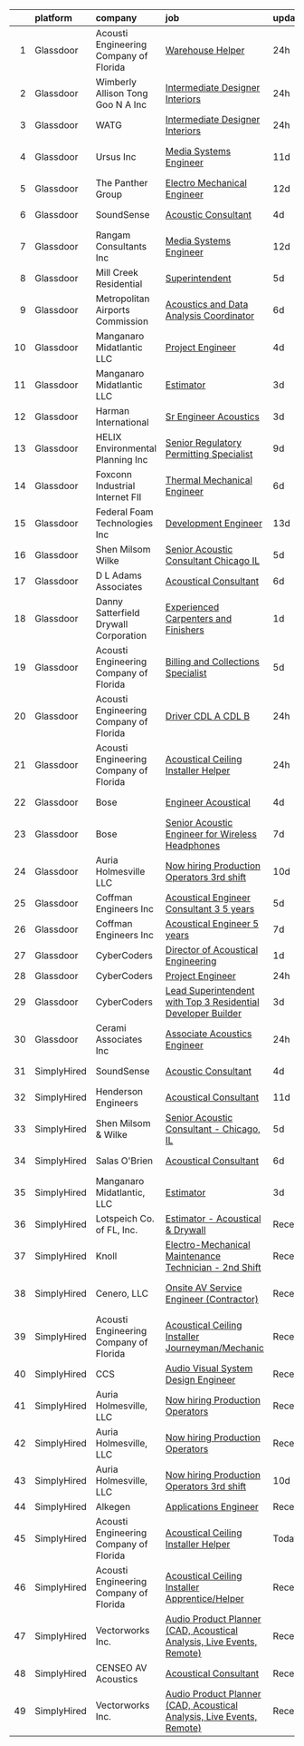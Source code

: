

|    | platform    | company                                | job                                                                                                                                                                                                                                                                                                                                                                                                                                                                                                                                                                                                                                                                                                                                                                                                                                                                                                                                                                                                                                                                                                                                                                                                                                                                                                                                                                                                   | update_time   | location                     |
|---:|:------------|:---------------------------------------|:------------------------------------------------------------------------------------------------------------------------------------------------------------------------------------------------------------------------------------------------------------------------------------------------------------------------------------------------------------------------------------------------------------------------------------------------------------------------------------------------------------------------------------------------------------------------------------------------------------------------------------------------------------------------------------------------------------------------------------------------------------------------------------------------------------------------------------------------------------------------------------------------------------------------------------------------------------------------------------------------------------------------------------------------------------------------------------------------------------------------------------------------------------------------------------------------------------------------------------------------------------------------------------------------------------------------------------------------------------------------------------------------------|:--------------|:-----------------------------|
|  1 | Glassdoor   | Acousti Engineering Company of Florida | [Warehouse Helper](https://www.glassdoor.com/partner/jobListing.htm?pos=115&ao=1136043&s=58&guid=0000018239502bb3b2814479923b7b61&src=GD_JOB_AD&t=SR&vt=w&ea=1&cs=1_4da088e4&cb=1658818932220&jobListingId=1008028539574&jrtk=3-0-1g8sl0b3t2i79001-1g8sl0b4f28d1000-3f5c535f4aa1c78d-)                                                                                                                                                                                                                                                                                                                                                                                                                                                                                                                                                                                                                                                                                                                                                                                                                                                                                                                                                                                                                                                                                                                | 24h           | Tallahassee, FL              |
|  2 | Glassdoor   | Wimberly Allison Tong   Goo N A   Inc  | [Intermediate Designer   Interiors](https://www.glassdoor.com/partner/jobListing.htm?pos=123&ao=1136043&s=58&guid=0000018239502bb3b2814479923b7b61&src=GD_JOB_AD&t=SR&vt=w&cs=1_cfc62a62&cb=1658818932220&jobListingId=1008029035298&jrtk=3-0-1g8sl0b3t2i79001-1g8sl0b4f28d1000-62451e809ad1029f-)                                                                                                                                                                                                                                                                                                                                                                                                                                                                                                                                                                                                                                                                                                                                                                                                                                                                                                                                                                                                                                                                                                    | 24h           | New York, NY                 |
|  3 | Glassdoor   | WATG                                   | [Intermediate Designer   Interiors](https://www.glassdoor.com/partner/jobListing.htm?pos=124&ao=1136043&s=58&guid=0000018239502bb3b2814479923b7b61&src=GD_JOB_AD&t=SR&vt=w&cs=1_158a99c3&cb=1658818932221&jobListingId=1008028826848&jrtk=3-0-1g8sl0b3t2i79001-1g8sl0b4f28d1000-6887313714d9a32e-)                                                                                                                                                                                                                                                                                                                                                                                                                                                                                                                                                                                                                                                                                                                                                                                                                                                                                                                                                                                                                                                                                                    | 24h           | New York, NY                 |
|  4 | Glassdoor   | Ursus  Inc                             | [Media Systems Engineer](https://www.glassdoor.com/partner/jobListing.htm?pos=108&ao=1110586&s=58&guid=0000018239502bb3b2814479923b7b61&src=GD_JOB_AD&t=SR&vt=w&ea=1&cs=1_cdd31869&cb=1658818932219&jobListingId=1008005399357&cpc=C891152315FA1AD8&jrtk=3-0-1g8sl0b3t2i79001-1g8sl0b4f28d1000-469d476bb688d871--6NYlbfkN0CT8vBT9H5mqECx2dfLV_FONLPDKpIRssxVwtj05Tmm4rA5I0VNOPdM1oYsK66ov5qK-W12bR39nuZdautxRzyQ-tGf7a9N_KMuh0rx3YgYPPY5iTDyRKJMbPf_7pbIvKAn50V0YNTgg89r0csQO1NGsAjxMMQGKMNR-W3G9CGqhLOp03UscYEcVuQ3dURH2dWW0Fu37qYkxgaoqQshM2G7t3T5MMRhQpiRUgd_d9SBcRXsrUb9NsXlvhUC9y4DoLCNi8J7oBgqiaGO398xM9mwFOZueDy4jYoIaXt7Y9eSkCQ3k11QKc-P-rmtsG5YnHHOHhSUnLb2sqpnTUDDvtRc-aMmDkPO6xyQsBVSWZRUZE-N4p5A9M--zLgmSLRLsOBfFeBYO8xkdeQfLxVFV6PioOQucK4e57CV2LR0Bx8c5ddQJmQEmzY0Bv3yUkx-RmLiaxwgD7-GHF7XMloycJ1QAdnkJ4YYa4iugsW5t5GoPySXysJRp2DWq49cX0Pg5Y2Gk_Z5X5w3O_uyobs8_cnuR5iLsWEhG2oenodMHwaS5qxT3720uHM2M_9ievHak4yKvcmSP_NbVTZZlrTbRTtRjDpLybcepEo06RX-5U6bfZTQEFQJu2YjudP_Dh5S6RYCTMqc1xyC3IxnJzDajXJt3AAP7h0I7y7Eiv1ccBIJnsZeJyqNmSszvUYeKBBCAm6m228OVNj2WlY9AQypUgc5xSumwe53ej5omXJlpKkJiQPSaE0XLwDdILhyjKcEZ0i6PRxOs1JdF-rSeugNtw-1JIrYTOhRCnZd5Ml8uSPeUubWi2eSEymJjsWrLBo34_qPAnfNvItBCbh7jaEAFA9DSnKhieA93c9_CBMNSDwaqqECqqX16LHabSpi2AbV8NzRV-x0H8CytLKjPW6fFDOxIo07eFbOREFrGMSQBXcsExzffiDRksyZxz9ftbMGhdNOs8IxzGir5TM8d9WgX4LCT1IMKnrP7VG-D0yuPsbTwkVthLtzf2aeHBnc19c_QQ4%3D)       | 11d           | San Francisco, CA            |
|  5 | Glassdoor   | The Panther Group                      | [Electro Mechanical Engineer](https://www.glassdoor.com/partner/jobListing.htm?pos=109&ao=1110586&s=58&guid=0000018239502bb3b2814479923b7b61&src=GD_JOB_AD&t=SR&vt=w&ea=1&cs=1_39eadbfe&cb=1658818932219&jobListingId=1008002917089&cpc=0C139D4CAD5A6DB2&jrtk=3-0-1g8sl0b3t2i79001-1g8sl0b4f28d1000-a955d16cff31ffd3--6NYlbfkN0CNPMheye81CzYnvunZY7yovNfSZKsgaMjzK-BTgXufI2fDZqb14OtID8EITmQy8dMLAgwlopokQOIPrB0TEOySzrRRwcpUcOxzWFhLIy7r-JAL8rWW2b2ZkVhm7h48yTMjNtVJfPhNI8bZ4Rpc3CNl9aWPzctMvoKRdxztlERsHefcJTkGC2U83jEkIds4X9qrB2ZB5GkOqEIvF23pNKbO82jQOT27-XeS8h6MwXwdSrLPNBo-T9uknFx8Z7DaVMCxfhHdYHXWDtLFc3nQTiiW4sS1i8cLv0Gx8oZP93b0LrRVORHWW22_6bMJ5mEDso8MyOWO8HmPoBQ-d9IgYm6Z_DbwG7MTRRez0fYQN44sZ4T8ZqwlBJ0DtLwYKhwa5JeOx7ql9VUjPttt2tWvx0mi1BhoaHzQzWMX7v3kcvwtc5e96wnhmrGUg4aQE4kAvtdM9L91nLC04Q6Gn_LixfW1am2i4a_TiyijwUD-IVYgmoXzk8cfFERBmqm39SRhdquIgnqXKJMoi0J2h6QJGKWK)                                                                                                                                                                                                                                                                                                                                                                                                                                                                                                                | 12d           | Westford, MA                 |
|  6 | Glassdoor   | SoundSense                             | [Acoustic Consultant](https://www.glassdoor.com/partner/jobListing.htm?pos=118&ao=1136043&s=58&guid=0000018239502bb3b2814479923b7b61&src=GD_JOB_AD&t=SR&vt=w&cs=1_7bbe0051&cb=1658818932220&jobListingId=1008021485671&jrtk=3-0-1g8sl0b3t2i79001-1g8sl0b4f28d1000-dcecbf6f1e953eaf-)                                                                                                                                                                                                                                                                                                                                                                                                                                                                                                                                                                                                                                                                                                                                                                                                                                                                                                                                                                                                                                                                                                                  | 4d            | New York, NY                 |
|  7 | Glassdoor   | Rangam Consultants Inc                 | [Media Systems Engineer](https://www.glassdoor.com/partner/jobListing.htm?pos=125&ao=1136043&s=58&guid=0000018239502bb3b2814479923b7b61&src=GD_JOB_AD&t=SR&vt=w&ea=1&cs=1_e6b64539&cb=1658818932223&jobListingId=1008002947340&jrtk=3-0-1g8sl0b3t2i79001-1g8sl0b4f28d1000-fa7bac97a8355418-)                                                                                                                                                                                                                                                                                                                                                                                                                                                                                                                                                                                                                                                                                                                                                                                                                                                                                                                                                                                                                                                                                                          | 12d           | San Francisco, CA            |
|  8 | Glassdoor   | Mill Creek Residential                 | [Superintendent](https://www.glassdoor.com/partner/jobListing.htm?pos=130&ao=1136043&s=58&guid=0000018239502bb3b2814479923b7b61&src=GD_JOB_AD&t=SR&vt=w&cs=1_656ff8de&cb=1658818932223&jobListingId=1008017578876&jrtk=3-0-1g8sl0b3t2i79001-1g8sl0b4f28d1000-f224a0f3f0f9d867-)                                                                                                                                                                                                                                                                                                                                                                                                                                                                                                                                                                                                                                                                                                                                                                                                                                                                                                                                                                                                                                                                                                                       | 5d            | Atlanta, GA                  |
|  9 | Glassdoor   | Metropolitan Airports Commission       | [Acoustics and Data Analysis Coordinator](https://www.glassdoor.com/partner/jobListing.htm?pos=126&ao=1136043&s=58&guid=0000018239502bb3b2814479923b7b61&src=GD_JOB_AD&t=SR&vt=w&cs=1_33554101&cb=1658818932223&jobListingId=1008015461920&jrtk=3-0-1g8sl0b3t2i79001-1g8sl0b4f28d1000-27d226b3599e9aec-)                                                                                                                                                                                                                                                                                                                                                                                                                                                                                                                                                                                                                                                                                                                                                                                                                                                                                                                                                                                                                                                                                              | 6d            | Minneapolis, MN              |
| 10 | Glassdoor   | Manganaro Midatlantic  LLC             | [Project Engineer](https://www.glassdoor.com/partner/jobListing.htm?pos=103&ao=1110586&s=58&guid=0000018239502bb3b2814479923b7b61&src=GD_JOB_AD&t=SR&vt=w&ea=1&cs=1_c4259be4&cb=1658818932218&jobListingId=1008020306179&cpc=25F7D4ABB6558D0F&jrtk=3-0-1g8sl0b3t2i79001-1g8sl0b4f28d1000-ab09b873c4b0bff4--6NYlbfkN0CSBNOnuxzeKKpLLk6KnyES8NvdEH3lV6drVITrW4BR0tkduY4ry7gXR084Q3Voaip0LADdQWT1r9omrNhj5m9VFDt0us-8zkmptEXXzDpSSKL346Q4RfRjNM58m2anPDZrgI_r8nkofR21MCWD-aabpk_qJl2pIiEdlEtcd4v9h_GEri_u2ZW3g660s8MnfHiVWwxNkZsI9V2PDoVrM8Z48zmvHtjTh9co5dGeroKkr_B51DwCGY-aut32b_2P9OBlvxlaUO_tWlHMqVbX2mgsYTZd31U4MELjDJWP17wF4_cbkPx3aQ-P4s4Vj5uyM1bILWTybSONPwFD6bS5Kh28LDpTVGgK-uE64T-iViHKVjVM8mq6CcrJNol3qGjSpXoYgTrAMl75w4lmnoXKcgbz71_gDJ-aiYuPt0s603AkJPG818DPAmSsuHYUrSLlaVmbMp-htOCK7jW4VjRTLCoWhnvjaXMHlyK1WkhWKGoWCxwmMcIbaa0WqubJ6QX18QM%3D)                                                                                                                                                                                                                                                                                                                                                                                                                                                                                                                                             | 4d            | Beltsville, MD               |
| 11 | Glassdoor   | Manganaro Midatlantic  LLC             | [Estimator](https://www.glassdoor.com/partner/jobListing.htm?pos=104&ao=1110586&s=58&guid=0000018239502bb3b2814479923b7b61&src=GD_JOB_AD&t=SR&vt=w&ea=1&cs=1_f2d7dd2c&cb=1658818932218&jobListingId=1008023243584&cpc=C5F9C09AE97B3D2F&jrtk=3-0-1g8sl0b3t2i79001-1g8sl0b4f28d1000-a272c473645519af--6NYlbfkN0CSBNOnuxzeKKpLLk6KnyES8NvdEH3lV6drVITrW4BR0tkduY4ry7gXPqdiuQCM6EyD325cyxiJfSovCmU5QY0oF6M3i1Y8TTPZWvV-rVqMC9LnR9-Yo12zIhU8TaB9YMIaKak9K2pNmuU8WSXuhb09qm44QuUkuTZil4jvDXAA-b2wE6HAA5B2k1SsueRTIkMmlrLARhNhUkhfQfK-4DUKPkYgCtfj7ROgyOts3vq5xfZhe8rIsxLXppy2KoAvU4XG9b8_S7ONh-JXF6ZkiUWs1a15v5l9puU6-gQWppC-AUxn9uJi80GEgbi4OhrwJnNkBrsFe3LG-2YI9G1T2OtazTVcdw3GgatqrZryztK7xuBrxieR3z_jsrXr20ZX0OHzxOVOOpnL45LBQ8MMjCu_eU-VHBQdOe8AmnRSchQRpjh0RuPT4SGRQ76MjrDupsZwuPpGg7nco96kGHvK5wcKNiNUxEoxzOjJO5XvLdHNw2YlX7o0kfnyKNGuxrfxaaJxrltCVXEKVw%3D%3D)                                                                                                                                                                                                                                                                                                                                                                                                                                                                                                                                      | 3d            | Richmond, VA                 |
| 12 | Glassdoor   | Harman International                   | [Sr  Engineer  Acoustics](https://www.glassdoor.com/partner/jobListing.htm?pos=127&ao=1136043&s=58&guid=0000018239502bb3b2814479923b7b61&src=GD_JOB_AD&t=SR&vt=w&cs=1_bc0d7a7d&cb=1658818932223&jobListingId=1008023517540&jrtk=3-0-1g8sl0b3t2i79001-1g8sl0b4f28d1000-8b2ea931e0165b62-)                                                                                                                                                                                                                                                                                                                                                                                                                                                                                                                                                                                                                                                                                                                                                                                                                                                                                                                                                                                                                                                                                                              | 3d            | Novi, MI                     |
| 13 | Glassdoor   | HELIX Environmental Planning  Inc      | [Senior Regulatory Permitting Specialist](https://www.glassdoor.com/partner/jobListing.htm?pos=106&ao=1110586&s=58&guid=0000018239502bb3b2814479923b7b61&src=GD_JOB_AD&t=SR&vt=w&ea=1&cs=1_dce12231&cb=1658818932219&jobListingId=1008009556901&cpc=70E6D4E49C80165A&jrtk=3-0-1g8sl0b3t2i79001-1g8sl0b4f28d1000-88ed8b1bcfc316c4--6NYlbfkN0BXfkHHz_AtdSVqqMg6cNBtxrAHPGd1Ga-vcHsqg8uhlHnsTi4bG4BX1NzpvMTNLor6_7Ok8V3RGHq7Lr48e_V3Ktv0NA0GNHPHgnuvyV1yNvwJHoHeWKADy-qWQZ5E6qXD9O3EdE7R4Fkm8YoLdEXXVOtRHl9jEd936QHoWyImEfEho1l4JjmaF5pDPcXbR3G895wslUwuEAxM5exEX7MWLT-oZfRnJojN67orqjxefT6wygqBUhMLDm0qAqP2KpxoatyT1ZSGbrZi_xdZ3BoNsh1t2mjvY1DR2viZWC35bLx9SjN97raWxssfQB16IAKdoqaYirRFpGxeEuq4_2F7Vq5CxXANIASbpXH8WrIHmI4NLckGnKcYSZiw2QkZsE3S1mjCu5L5uBeqy-2yDC2Ta8YKVQs27V7FzrW9Yq9z6N2KKPvbzJ7-xmQkC3UBQ2oa_niqfhSImysma5BYZNIaKowGTBUOY99Y1pJ5xa5rFQ%3D%3D)                                                                                                                                                                                                                                                                                                                                                                                                                                                                                                                                        | 9d            | Sacramento, CA               |
| 14 | Glassdoor   | Foxconn Industrial Internet   FII      | [Thermal Mechanical Engineer](https://www.glassdoor.com/partner/jobListing.htm?pos=122&ao=1136043&s=58&guid=0000018239502bb3b2814479923b7b61&src=GD_JOB_AD&t=SR&vt=w&ea=1&cs=1_5f3ff44f&cb=1658818932220&jobListingId=1008015167325&jrtk=3-0-1g8sl0b3t2i79001-1g8sl0b4f28d1000-249eaec146e52f73-)                                                                                                                                                                                                                                                                                                                                                                                                                                                                                                                                                                                                                                                                                                                                                                                                                                                                                                                                                                                                                                                                                                     | 6d            | Houston, TX                  |
| 15 | Glassdoor   | Federal Foam Technologies  Inc         | [Development Engineer](https://www.glassdoor.com/partner/jobListing.htm?pos=101&ao=1110586&s=58&guid=0000018239502bb3b2814479923b7b61&src=GD_JOB_AD&t=SR&vt=w&ea=1&cs=1_442e14d8&cb=1658818932218&jobListingId=1008000110215&cpc=7ECF4D8B6A480CA4&jrtk=3-0-1g8sl0b3t2i79001-1g8sl0b4f28d1000-07b9aaba8ff7c267--6NYlbfkN0A2cWPv4WwwwsK-OqGx29RZ2Cn8DxvKG2W112bVX1U7wXY_LdZuHcb8VhGTNh0IY3CJNkbpfd2_FBKNe8gaTLoj-0pb9f3mSyGF-j4MXogjKcaXyIdVaT87v00M9Kf6gQ2b4sxTgOCJAe0WpBujSaTmJY9waB_5hVD6jx8-5CSTrM5Shy-fY6dTR5gn_DeBL7AX93LRhmUoF8y3b9cQvZ6EUz-_qCnuG28YUoCUWn2OW7-imdSGJZyjhW5lTvjQ0s4oEgmiEScNUsNaIppqQrdgQJNlK0gIy0k-0hLcLOKCLZM9owTDCPBRIPNxe2hSMDVl08FK9WpbrI2OEvKImKV4cQYzJSFp9hFJ3SOeHRT6QfeLPOrP_Af1axKT2bhHdlTVZVgyay8IcRvk_pwvGIHErWWvDCvp1AEscCwnooDikR3uBNW2xRAUh-bKSgWLbLBd10o4UHe_DdemduenywuEuFh_fB0_F9y3bCRuJLShuJ5cWtcDPg4wv78PLRxdNFNT-BmxFBCzmw%3D%3D)                                                                                                                                                                                                                                                                                                                                                                                                                                                                                                                           | 13d           | New Richmond, WI             |
| 16 | Glassdoor   | Shen Milsom   Wilke                    | [Senior Acoustic Consultant   Chicago  IL](https://www.glassdoor.com/partner/jobListing.htm?pos=102&ao=1110586&s=58&guid=0000018239502bb3b2814479923b7b61&src=GD_JOB_AD&t=SR&vt=w&ea=1&cs=1_810ee1ce&cb=1658818932218&jobListingId=1008018194254&cpc=6C5F685A2901E95A&jrtk=3-0-1g8sl0b3t2i79001-1g8sl0b4f28d1000-8cc9ea6ba4854286--6NYlbfkN0B-CLd97nIYYGmF3vOmTuhf9Bzhsmt0hnxog9tijs9_DFLXRdc0DqCq1wn9rbkirOhL7gELpPeU2_qAO3LDuGCA4VYQ9uW5P52E_9Km8zMUFz36MTzgQSJCUtBZq6i7ryhNJOyDZ72If1Yy5CGfHB0Glhp1BvO-iWPyWnaB0U-yktcdtdEGORH27Qt7RnZI5bhMK1jzu1z6O6Fhs42Z5htKkyt7Tx4lm8mVAxHyW_oApaYvrbBcTC9IV2GcIOMVHkDfqGnyCnA9N0nQ_vSePzdf3reKwbGoPrdTdc7RAxwNlNsozUg0dnR5HFiN_gk4SCzlkbTbbiY9VpQU2ASbtygUYHnBgXdOqME2CHXpLfjPjQAk6UOhuJXPrvcg70oRZpIQd35yUhqeBFlsfI-t5NvdgueXOwzOwoX5Giuv-fKyK-lmouaKqNdhB7F4ey-RxamaZ4NOSiu0YY7Hw8pvKLOY2605TH18ESLxCE73KzsSNZPf1IMAhUWmSMFy86FllQwiOtPOeK8JQ_L425tx83tbBjIf1diRBaE%3D)                                                                                                                                                                                                                                                                                                                                                                                                                                                                                     | 5d            | Chicago, IL                  |
| 17 | Glassdoor   | D  L  Adams Associates                 | [Acoustical Consultant](https://www.glassdoor.com/partner/jobListing.htm?pos=114&ao=1136043&s=58&guid=0000018239502bb3b2814479923b7b61&src=GD_JOB_AD&t=SR&vt=w&cs=1_60949255&cb=1658818932220&jobListingId=1008016053707&jrtk=3-0-1g8sl0b3t2i79001-1g8sl0b4f28d1000-196f73e0554f63bf-)                                                                                                                                                                                                                                                                                                                                                                                                                                                                                                                                                                                                                                                                                                                                                                                                                                                                                                                                                                                                                                                                                                                | 6d            | Remote                       |
| 18 | Glassdoor   | Danny Satterfield Drywall Corporation  | [Experienced Carpenters and Finishers](https://www.glassdoor.com/partner/jobListing.htm?pos=111&ao=1110586&s=58&guid=0000018239502bb3b2814479923b7b61&src=GD_JOB_AD&t=SR&vt=w&cs=1_2da898a5&cb=1658818932219&jobListingId=1008025971860&cpc=4F748F1840550ABC&jrtk=3-0-1g8sl0b3t2i79001-1g8sl0b4f28d1000-a75aa08f2cb00fd4--6NYlbfkN0CoZx6RZ76Kz2BC5LaLJVXH_1oYGbR7vq7wgU_JS4Ka_xXFnuYFBu1Bu5gbjc6LaTw2SLLq_DNroUPf6qsdJO_KbiVRmHJbU88RfoieIRoSIfMBpEkKI9hzuhgcfE4smOzpy3hzRJnalM0g-2OSvqGu4dSiUt-pjP4tJmg1qBR-2Xk4FqskzJ9vssMVDhlHw0rbL5x7dA0bA9JV3W7EXLFgQQOdRFgpqxHaRP_noUcUBreW_uZsIdH-US6URDvRgudfPHpr-U4YDGgw-M1mjcbHVVb3eoaO39QTtebg4nPMPGyz-UJ33QYrvbaOPDzCalrfU7fUpICFN1yD_FWIIRxNJmRZiN5Il59F09c_bieiuaCNVhHEBuZkySzb5qgdqoEAlu1yK2xzlQd0Fjd8hsECvbC81c4lvjHTz_VFoqattKbxua6FuxBfEm8UJmBZjsvMAPkpNsutV1zspXUrm-UPUb0Xibdx3rmM4Q-00uCjTmfxyKgRDAuNngXDuEBc6m7APTpJzIm6bqqi-hE8NPNH3e8X2mA5iarw8XhoFkGraQOW6VXR6QwQ6AovdWwYDl2_gz6NCRzHtLF6LrL1kMbKoq_a4YAUHqU7arDueNdYHcQz91xiuc73dSf3vWqJ8tRqze8d7DiMddkBItJbnPAqnzheu0N264o%3D)                                                                                                                                                                                                                                                                                                                                                              | 1d            | Wichita, KS                  |
| 19 | Glassdoor   | Acousti Engineering Company of Florida | [Billing and Collections Specialist](https://www.glassdoor.com/partner/jobListing.htm?pos=128&ao=1136043&s=58&guid=0000018239502bb3b2814479923b7b61&src=GD_JOB_AD&t=SR&vt=w&ea=1&cs=1_4a08baf0&cb=1658818932223&jobListingId=1008017806533&jrtk=3-0-1g8sl0b3t2i79001-1g8sl0b4f28d1000-2459458e9aa7e8f5-)                                                                                                                                                                                                                                                                                                                                                                                                                                                                                                                                                                                                                                                                                                                                                                                                                                                                                                                                                                                                                                                                                              | 5d            | Tampa, FL                    |
| 20 | Glassdoor   | Acousti Engineering Company of Florida | [Driver   CDL A   CDL B](https://www.glassdoor.com/partner/jobListing.htm?pos=120&ao=1136043&s=58&guid=0000018239502bb3b2814479923b7b61&src=GD_JOB_AD&t=SR&vt=w&ea=1&cs=1_147eea9d&cb=1658818932220&jobListingId=1008028539573&jrtk=3-0-1g8sl0b3t2i79001-1g8sl0b4f28d1000-2133ad7aaf45c7dd-)                                                                                                                                                                                                                                                                                                                                                                                                                                                                                                                                                                                                                                                                                                                                                                                                                                                                                                                                                                                                                                                                                                          | 24h           | Nashville, TN                |
| 21 | Glassdoor   | Acousti Engineering Company of Florida | [Acoustical Ceiling Installer Helper](https://www.glassdoor.com/partner/jobListing.htm?pos=116&ao=1136043&s=58&guid=0000018239502bb3b2814479923b7b61&src=GD_JOB_AD&t=SR&vt=w&ea=1&cs=1_cd2762b8&cb=1658818932220&jobListingId=1008028539575&jrtk=3-0-1g8sl0b3t2i79001-1g8sl0b4f28d1000-76f073ef742d5a2c-)                                                                                                                                                                                                                                                                                                                                                                                                                                                                                                                                                                                                                                                                                                                                                                                                                                                                                                                                                                                                                                                                                             | 24h           | Tallahassee, FL              |
| 22 | Glassdoor   | Bose                                   | [Engineer  Acoustical](https://www.glassdoor.com/partner/jobListing.htm?pos=113&ao=1136043&s=58&guid=0000018239502bb3b2814479923b7b61&src=GD_JOB_AD&t=SR&vt=w&cs=1_e3ccc942&cb=1658818932220&jobListingId=1008021268156&jrtk=3-0-1g8sl0b3t2i79001-1g8sl0b4f28d1000-727324029b54fd6b-)                                                                                                                                                                                                                                                                                                                                                                                                                                                                                                                                                                                                                                                                                                                                                                                                                                                                                                                                                                                                                                                                                                                 | 4d            | Framingham, MA               |
| 23 | Glassdoor   | Bose                                   | [Senior Acoustic Engineer for Wireless Headphones](https://www.glassdoor.com/partner/jobListing.htm?pos=129&ao=1136043&s=58&guid=0000018239502bb3b2814479923b7b61&src=GD_JOB_AD&t=SR&vt=w&cs=1_6b939aaf&cb=1658818932223&jobListingId=1008012384093&jrtk=3-0-1g8sl0b3t2i79001-1g8sl0b4f28d1000-47a711fa64547f7f-)                                                                                                                                                                                                                                                                                                                                                                                                                                                                                                                                                                                                                                                                                                                                                                                                                                                                                                                                                                                                                                                                                     | 7d            | Framingham, MA               |
| 24 | Glassdoor   | Auria Holmesville  LLC                 | [Now hiring Production Operators 3rd shift](https://www.glassdoor.com/partner/jobListing.htm?pos=105&ao=1110586&s=58&guid=0000018239502bb3b2814479923b7b61&src=GD_JOB_AD&t=SR&vt=w&ea=1&cs=1_a9a5c9f6&cb=1658818932219&jobListingId=1008008521524&cpc=82B3195DA92CAF92&jrtk=3-0-1g8sl0b3t2i79001-1g8sl0b4f28d1000-10c5b0a3467a984f--6NYlbfkN0CYq252up1RlunyTpquboaD00VQoFHGwxopcVBoMHAHGAR_8EZ9zb_OlWK_xQskGIvOyYyh1Y0lXyrkfiwp7Se9Tg3DkTt6z9ciQCKPWqekckq5czsqAaNhgjTWytDbkQ9Wc0H4kGm1YPJsPdDGbXcVxMFemMo1M5lRk2tX0qs60UoxeG3axXz7igds7ntDizs6ZZREHgAkJWGDDihuYn6HU1NR6MR3Mqj8QJS-gOXPHUGQzV3gvc6tWuuBpiUKzH52GXGgCi-cG77hYed3nlhbNfIwgmWyirUOXZHwQTm55CbauwY3whT71wmmu7GnWqHOfKV033UeVvWHqNQT5TVi5bpq3HaSzap01T3hziGNrXz0FeQ7N2TUY1Td_M6kmFacjZW4YoDEHzFKOcst-y3OPJ-TMW5wpmxeq20xYBpUBFDUHCn2ksWWWFsI5ft7VS26KjBv21BMtTNc9AttalsRPTWiRbRnGrIoeIy97Cf5krhoOG4ST8Mtmtorw3oYAhhOnG9iQUqai8S7uRJdtQC8Zpka1gUfw9E%3D)                                                                                                                                                                                                                                                                                                                                                                                                                                                                                    | 10d           | Holmesville, OH              |
| 25 | Glassdoor   | Coffman Engineers  Inc                 | [Acoustical Engineer Consultant  3 5 years ](https://www.glassdoor.com/partner/jobListing.htm?pos=119&ao=1136043&s=58&guid=0000018239502bb3b2814479923b7b61&src=GD_JOB_AD&t=SR&vt=w&cs=1_b03032b5&cb=1658818932220&jobListingId=1008018893923&jrtk=3-0-1g8sl0b3t2i79001-1g8sl0b4f28d1000-0cd3ba1cc820ac00-)                                                                                                                                                                                                                                                                                                                                                                                                                                                                                                                                                                                                                                                                                                                                                                                                                                                                                                                                                                                                                                                                                           | 5d            | Irving, TX                   |
| 26 | Glassdoor   | Coffman Engineers  Inc                 | [Acoustical Engineer  5  years ](https://www.glassdoor.com/partner/jobListing.htm?pos=117&ao=1136043&s=58&guid=0000018239502bb3b2814479923b7b61&src=GD_JOB_AD&t=SR&vt=w&ea=1&cs=1_49694369&cb=1658818932220&jobListingId=1008013429235&jrtk=3-0-1g8sl0b3t2i79001-1g8sl0b4f28d1000-11a3cbc8b3978543-)                                                                                                                                                                                                                                                                                                                                                                                                                                                                                                                                                                                                                                                                                                                                                                                                                                                                                                                                                                                                                                                                                                  | 7d            | San Diego, CA                |
| 27 | Glassdoor   | CyberCoders                            | [Director of Acoustical Engineering](https://www.glassdoor.com/partner/jobListing.htm?pos=107&ao=1110586&s=58&guid=0000018239502bb3b2814479923b7b61&src=GD_JOB_AD&t=SR&vt=w&ea=1&cs=1_b569cbf8&cb=1658818932219&jobListingId=1008025415528&cpc=C4A69CCDBB3B9599&jrtk=3-0-1g8sl0b3t2i79001-1g8sl0b4f28d1000-bafbba43646fc797--6NYlbfkN0CpFJQzrgRR8WqXWK1qKKEqALWJw739KlKqr2H-MSI4eoBlI4EFrmor2FYZMP3muM1jAE7yYqBMheetTjbAOM8Up5IHWojB9fePdvK4sM58UJs1pifMTQDyPI3RnqIMFNwBnzgM0KNVzDLvpy9uGp21PeFhA1jcVZ84s1GD8ZvO7Zng8gZwQKZrfvN8Q-Se17nZDI_o5LLxRs4m7DwQ9bn8rPo517Vl6OpAOD6eALMGUK8hVZ28-jAghCPOS3z1pR5sK7-0G8OBhNgLKTMTuIBZztIIdh9WT2xZpFUDatXC8h976RVsHVQfiRh8xIe39KTvbv1rmDsf3yyxSNla08zQ1sAtm1jrD5ErqNWxbIdimPKFN0O1Ha_I0c39KVApkZQfJbRBP1WKpl9y9eULFk1uQ-bSEB_gjppHjU6RzfFZo7KyD3ezrcmW0CHQqshXUJ5YvA-JfdinZKpDbJRPHSzpXRn5GfaiJlzrzTQnAMMwTQVjPqD2ynsX7NCK-9wMMnyCk9mbck7d-kqDK6MsgrPmM1dLodEEjiyCNXmVInrdxZSU63o_hc7u4j1OpllkpfEIop7-TshRSL0a3RcVagTu1v4LIjjLVdAwh1SPDApqXzvFvUn9VMD7bP3dUwKhl-6ONe9j40OzuClGu08em0p-oOzfUJjZXZkLAzqk06nBXUObWwjYeMMlQVPi7n9xX0YrlSPfORrbcHPPofEb7lJdpQrx_7g9IkKZHLswpzGb56JtQd-iXtSKELAgDrfaGLAkM6G5gz3yQbElyfEfVulvZQfqyf9caaJ-ZXYirlDoa9rO9QCS_61t8Ua7Cp9-RVA0sYYSGJcXjHDOsG5k-yQBcm9YnELKFv4ZuXnJUqwSHww9RXipNTo3AqsIwsy3iUVVtsPqfJE5qWLoU87ycm5AoPfiqLnSubojvWpz01723tvWJvx0tWd_plgQNRZAG54iXsi158bAz_k8HwfRs58qNAeIHIkABgsUHfYbmHRZnA%3D%3D)             | 1d            | Phoenix, AZ                  |
| 28 | Glassdoor   | CyberCoders                            | [Project Engineer](https://www.glassdoor.com/partner/jobListing.htm?pos=110&ao=1110586&s=58&guid=0000018239502bb3b2814479923b7b61&src=GD_JOB_AD&t=SR&vt=w&ea=1&cs=1_e0ed7b58&cb=1658818932219&jobListingId=1008028544841&cpc=F41FEAB56D215062&jrtk=3-0-1g8sl0b3t2i79001-1g8sl0b4f28d1000-1a590c6757b19f96--6NYlbfkN0CpFJQzrgRR8WqXWK1qKKEqALWJw739KlKqr2H-MSI4eoBlI4EFrmor2FYZMP3muM1_EXMsZV3kh4mrBhqi0AYoUfMGzBiTGAexIjkWiFGp8asksc3gDY0tQvQwfZsX79Tdw0c5u7ewxtNhlPMF3N8D8y_6NFMCGwgKcnWjd9UheB4Z2gqti0KeQLbPDGYLHb0dj162kmzYYYjhqTAe_FVboSEH9LdaV3NM2DdGDGxxB4e30B8AJ0vdZg2JXA-y4AvPqVcyRqesV8Cs69GT9lhjVlQavVPpVO3vGshke4J3ynwFnjgp-45vTEo7YG5ZBllDYU8W28oAoVzKoV29cJGJL1g4IcI4g7FwtQ359B28ZlUkVhxPhjOd4jR25qQyt3A4T2aEloPBVQ2v9fa3khx0gDrI6kXQjbUc8SP7-3Z7GF8_KiW0_CSOYwvXP6USEA0xz1o_YyJDmklvbrYmYBUAzoLemoYWt8MuUFvdKBVFQlWh2p-uvP8t6gDcyt_IaipCDtGINDpeJcc3OOKyPIoHhtqR50opKThxdnDrsaamCoLDf6NI5qMEWmRyplzlEZH7uNOmK9_1PeeS-QY8KtFxB5T_WdRYJfgu8VAvJ0QYhBFj1UWkllcEFpcqSQVX-As9nGoG4geivAO5AxfjYMWWQvnUkOFOub44pWJ_OkzhVq7e891WdCl1Ochj3XjKexM_B0XxW4ISKypEN17664vddXPDn87FQMnLxHEJgyYj1woJmh65GutaZRJgaL3tWEuYjXrN8iRteQDAdL62LijaL6jTSEB9whpgnPi3ixv2Gis4NAp9gAHOQpeJ_mt-BJUhhCfqhiVD3VLgh5ldzhbNQ9ej__HpfXJNYlZhZEhqbNNOTvdwQt3UvUTMl1IK7BRNhN47ppreyMFpJ0vp1ZZYVCqJQUIBOkPR0K5V9whzHHNlNxsR0Z5d4CsqAUtCeJnMk1EaWWiqp_1mvBkDYkuvGE6zGT35StbLogfdIk08ww%3D%3D)                               | 24h           | Eugene, OR                   |
| 29 | Glassdoor   | CyberCoders                            | [Lead Superintendent with Top 3 Residential Developer Builder](https://www.glassdoor.com/partner/jobListing.htm?pos=112&ao=1110586&s=58&guid=0000018239502bb3b2814479923b7b61&src=GD_JOB_AD&t=SR&vt=w&ea=1&cs=1_12be1b98&cb=1658818932220&jobListingId=1008023223489&cpc=654405A9B1E0A9F5&jrtk=3-0-1g8sl0b3t2i79001-1g8sl0b4f28d1000-71db1b5af2bb8911--6NYlbfkN0CpFJQzrgRR8WqXWK1qKKEqALWJw739KlKqr2H-MSI4eoBlI4EFrmor2FYZMP3muM0rsFs5SITX9YUT0HnimPPnnmAPv1J69L_Tbf31y9mzMwYBOx8DwLmYHNZVL_SzpNpa3Vhun7Na1AyoZuRhnzQQxvId86SjHO8CjEwA1kFebXvZOE8tKs1p_-AViHJg7mhEZKVJ60eyZaLyAG-zDWUbpZSfBLDyGpql0syysdiOH95HzudzDFFAOpIgkIh1Br3mjwBZ---5T64jPOKGRe1zFmYLws6SiJp1FMdIi5nXx6hEQ7YLnwaRqQRAYBNpqGM88Ha1g0fDhz6KpcGSxMqlX1Hg-mg4VdNZOUFOawbXi44DwpOHLCQ3sgRHUVRsGtE5LeiJ8dXBi5_ZBV8b9-sBCIex1fB3Zr_SOZ6cwa4qKLeZgf7Dg_aWchxJ7RM178jAdlN2ldkwRzNa_7R0ZCcNYcyobq0mpJSMA8YdX4DS9OO52OXGGyLCpI-2Qi0tpff7Qlm-mLM8RxuNHU5OGyszFJ9R2Zo1OKOUzIdeuqX_yBSVVWtYEU_9lSIyrTSk_A8fgK21R1gGMfDvp87GspqRLQXQP4Dmv0qLPmhuSD6qDrdFcIrcPnxnKaXRCeq0wFVeO94KeCtnOtRYQeHYCuFCfzeji7-evMdXEq_fdA3J-7_8jcwD-08F0oe8MfpEXFKpSHta7yYoCgyhdoG6Kk3EHuFRT9VvF8scd0HJP3ATOkR_tzOuMtbzsF_b-EkRHkM4abIDt4HQRUC-Snotc2wKtbstPAGw-zOifgk2CkyuAf30xnWCafnolHtx-d0veE7XaL3_VHGBRC7GkI-Uwv-Ob9n7RBw57uNHhLvrJNuxqZzkBGDUNEagzCRockMkHl79WMN-IgpJegnpOE3ABVQ8Vuvcs5I7XR_yrbSG0YqvVlm0AHI6mmAfehaakXVKWz5z8Z5MaVy9QnLC0_3v9i1hGVJc0VLLL_k%3D) | 3d            | Portland, OR                 |
| 30 | Glassdoor   | Cerami   Associates Inc                | [Associate  Acoustics Engineer](https://www.glassdoor.com/partner/jobListing.htm?pos=121&ao=1136043&s=58&guid=0000018239502bb3b2814479923b7b61&src=GD_JOB_AD&t=SR&vt=w&ea=1&cs=1_5aa1e8fb&cb=1658818932220&jobListingId=1008028975106&jrtk=3-0-1g8sl0b3t2i79001-1g8sl0b4f28d1000-e4f4b677e7dd5780-)                                                                                                                                                                                                                                                                                                                                                                                                                                                                                                                                                                                                                                                                                                                                                                                                                                                                                                                                                                                                                                                                                                   | 24h           | New York, NY                 |
| 31 | SimplyHired | SoundSense                             | [Acoustic Consultant](https://www.simplyhired.com/job/MD4jCgJcsqJV2C4yio1NmHLtZsVkL1rPcvnoKGhJH6OpBlgAR6d8EQ?q=acoustical+engineering)                                                                                                                                                                                                                                                                                                                                                                                                                                                                                                                                                                                                                                                                                                                                                                                                                                                                                                                                                                                                                                                                                                                                                                                                                                                                | 4d            | New York, NY                 |
| 32 | SimplyHired | Henderson Engineers                    | [Acoustical Consultant](https://www.simplyhired.com/job/eUozg0COUTagAe9IZamS1zUaMXCsMz97T7hC9QAJ6Yf6SNVhzyiIkg?q=acoustical+engineering)                                                                                                                                                                                                                                                                                                                                                                                                                                                                                                                                                                                                                                                                                                                                                                                                                                                                                                                                                                                                                                                                                                                                                                                                                                                              | 11d           | United States                |
| 33 | SimplyHired | Shen Milsom & Wilke                    | [Senior Acoustic Consultant - Chicago, IL](https://www.simplyhired.com/job/ZL6HyXIRRiPFD74bmXjWQzQhMFHy8aF1XifzMW777ojFZCICZH2_Jw?q=acoustical+engineering)                                                                                                                                                                                                                                                                                                                                                                                                                                                                                                                                                                                                                                                                                                                                                                                                                                                                                                                                                                                                                                                                                                                                                                                                                                           | 5d            | Chicago, IL                  |
| 34 | SimplyHired | Salas O'Brien                          | [Acoustical Consultant](https://www.simplyhired.com/job/eSu5HuVjm_ZoEj7VJuMeHSXYwe7JCeGTPlvePNCrgmyeI5-Naaa6MQ?q=acoustical+engineering)                                                                                                                                                                                                                                                                                                                                                                                                                                                                                                                                                                                                                                                                                                                                                                                                                                                                                                                                                                                                                                                                                                                                                                                                                                                              | 6d            | United States                |
| 35 | SimplyHired | Manganaro Midatlantic, LLC             | [Estimator](https://www.simplyhired.com/job/0ZzEUQ4q-s3uU3PJGD7j1uBfMlhQbHwzv-Yl4rLVCWHfTwikVTqzhg?q=acoustical+engineering)                                                                                                                                                                                                                                                                                                                                                                                                                                                                                                                                                                                                                                                                                                                                                                                                                                                                                                                                                                                                                                                                                                                                                                                                                                                                          | 3d            | Richmond, VA                 |
| 36 | SimplyHired | Lotspeich Co. of FL, Inc.              | [Estimator - Acoustical & Drywall](https://www.simplyhired.com/job/xGGVaTTelByRUZNDcdARG-Wf0QgBsWV6Gf74SlmZx1odPHILFMUk6A?q=acoustical+engineering)                                                                                                                                                                                                                                                                                                                                                                                                                                                                                                                                                                                                                                                                                                                                                                                                                                                                                                                                                                                                                                                                                                                                                                                                                                                   | Recently      | West Palm Beach, FL          |
| 37 | SimplyHired | Knoll                                  | [Electro-Mechanical Maintenance Technician - 2nd Shift](https://www.simplyhired.com/job/9z8RPL-tDHFF4bWHqBXTsPYz7jGwLno6T3S_ZJ5rmhl0f43VbnzTBA?q=acoustical+engineering)                                                                                                                                                                                                                                                                                                                                                                                                                                                                                                                                                                                                                                                                                                                                                                                                                                                                                                                                                                                                                                                                                                                                                                                                                              | Recently      | East Greenville, PA          |
| 38 | SimplyHired | Cenero, LLC                            | [Onsite AV Service Engineer (Contractor)](https://www.simplyhired.com/job/L0txaO-AVpfQvKzg26TFCH3ySWb9G2VjuQzQTZZ1uUADXwo0HACskw?q=acoustical+engineering)                                                                                                                                                                                                                                                                                                                                                                                                                                                                                                                                                                                                                                                                                                                                                                                                                                                                                                                                                                                                                                                                                                                                                                                                                                            | Recently      | San Francisco, CA            |
| 39 | SimplyHired | Acousti Engineering Company of Florida | [Acoustical Ceiling Installer Journeyman/Mechanic](https://www.simplyhired.com/job/nkspDaOQRFfi6MbSYdhxnAXvCehU5pct7VliKA9CTQfXlHs3bLkWTA?q=acoustical+engineering)                                                                                                                                                                                                                                                                                                                                                                                                                                                                                                                                                                                                                                                                                                                                                                                                                                                                                                                                                                                                                                                                                                                                                                                                                                   | Recently      | Alachua, FL +1 location      |
| 40 | SimplyHired | CCS                                    | [Audio Visual System Design Engineer](https://www.simplyhired.com/job/ary5z9j2es4oPMAOjusLJHyf7K-36e4_CuOld61njGzpItTv9_0cKA?q=acoustical+engineering)                                                                                                                                                                                                                                                                                                                                                                                                                                                                                                                                                                                                                                                                                                                                                                                                                                                                                                                                                                                                                                                                                                                                                                                                                                                | Recently      | Denver, CO                   |
| 41 | SimplyHired | Auria Holmesville, LLC                 | [Now hiring Production Operators](https://www.simplyhired.com/job/rm_mRC2I9bz8ea5-bUND2lYkIatsz62st8JcOJegkfvaBeYMshoYxQ?q=acoustical+engineering)                                                                                                                                                                                                                                                                                                                                                                                                                                                                                                                                                                                                                                                                                                                                                                                                                                                                                                                                                                                                                                                                                                                                                                                                                                                    | Recently      | Holmesville, OH              |
| 42 | SimplyHired | Auria Holmesville, LLC                 | [Now hiring Production Operators](https://www.simplyhired.com/job/rm_mRC2I9bz8ea5-bUND2lYkIatsz62st8JcOJegkfvaBeYMshoYxQ?q=acoustical+engineering)                                                                                                                                                                                                                                                                                                                                                                                                                                                                                                                                                                                                                                                                                                                                                                                                                                                                                                                                                                                                                                                                                                                                                                                                                                                    | Recently      | Holmesville, OH              |
| 43 | SimplyHired | Auria Holmesville, LLC                 | [Now hiring Production Operators 3rd shift](https://www.simplyhired.com/job/bB-eQTC99Mt7S8ZFkDWqaDfVKWNtIn2kTNaLqxo4fja309fbkrXzGg?q=acoustical+engineering)                                                                                                                                                                                                                                                                                                                                                                                                                                                                                                                                                                                                                                                                                                                                                                                                                                                                                                                                                                                                                                                                                                                                                                                                                                          | 10d           | Holmesville, OH              |
| 44 | SimplyHired | Alkegen                                | [Applications Engineer](https://www.simplyhired.com/job/DOMsBRSGS7YDleYuhrbdCSlrsOZMgtwxgRnm7PAZTRBJcy6hPxgUmw?q=acoustical+engineering)                                                                                                                                                                                                                                                                                                                                                                                                                                                                                                                                                                                                                                                                                                                                                                                                                                                                                                                                                                                                                                                                                                                                                                                                                                                              | Recently      | Howell, MI                   |
| 45 | SimplyHired | Acousti Engineering Company of Florida | [Acoustical Ceiling Installer Helper](https://www.simplyhired.com/job/v5Jp_0YuJSJU-HTWb2gSD60OYOwsV1iUG4QZ2COLte8cfn1f4DhXfg?q=acoustical+engineering)                                                                                                                                                                                                                                                                                                                                                                                                                                                                                                                                                                                                                                                                                                                                                                                                                                                                                                                                                                                                                                                                                                                                                                                                                                                | Today         | Tallahassee, FL +5 locations |
| 46 | SimplyHired | Acousti Engineering Company of Florida | [Acoustical Ceiling Installer Apprentice/Helper](https://www.simplyhired.com/job/DgX4ksdWI8iOVl99FEu9vWiXEr4rmVhWDZU0zrOWCE9gnqKRahlX1w?q=acoustical+engineering)                                                                                                                                                                                                                                                                                                                                                                                                                                                                                                                                                                                                                                                                                                                                                                                                                                                                                                                                                                                                                                                                                                                                                                                                                                     | Recently      | Alachua, FL +3 locations     |
| 47 | SimplyHired | Vectorworks Inc.                       | [Audio Product Planner (CAD, Acoustical Analysis, Live Events, Remote)](https://www.simplyhired.com/job/E5uA4eEtjE3Tya_IrOpPKicSbSUt30SxoOGrwiAQ-0BqUuKs5xj0gw?q=acoustical+engineering)                                                                                                                                                                                                                                                                                                                                                                                                                                                                                                                                                                                                                                                                                                                                                                                                                                                                                                                                                                                                                                                                                                                                                                                                              | Recently      | United States                |
| 48 | SimplyHired | CENSEO AV Acoustics                    | [Acoustical Consultant](https://www.simplyhired.com/job/1N_jxDb9MMTEuQND6QewnyvyF_iNxaelf4wLZgwGTUYap5oUMZbewg?q=acoustical+engineering)                                                                                                                                                                                                                                                                                                                                                                                                                                                                                                                                                                                                                                                                                                                                                                                                                                                                                                                                                                                                                                                                                                                                                                                                                                                              | Recently      | Hawaii                       |
| 49 | SimplyHired | Vectorworks Inc.                       | [Audio Product Planner (CAD, Acoustical Analysis, Live Events, Remote)](https://www.simplyhired.com/job/E5uA4eEtjE3Tya_IrOpPKicSbSUt30SxoOGrwiAQ-0BqUuKs5xj0gw?q=acoustical+engineering)                                                                                                                                                                                                                                                                                                                                                                                                                                                                                                                                                                                                                                                                                                                                                                                                                                                                                                                                                                                                                                                                                                                                                                                                              | Recently      | United States                |